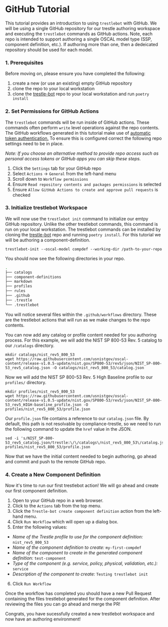 # GitHub Tutorial

This tutorial provides an introduction to using `trestlebot` with GitHub.  We will be using a single GitHub repository for our trestle authoring workspace and executing the `trestlebot` commands as GitHub actions.  Note, each repo is intended to support authoring a single OSCAL model type (SSP, component definition, etc.).  If authoring more than one, then a dedeicated repository should be used for each model.


### 1. Prerequisites

Before moving on, please ensure you have completed the following:

1. create a new (or use an existing) empty GitHub repository
2. clone the repo to your local workstation
3. clone the [trestle-bot](https://github.com/RedHatProductSecurity/trestle-bot/tree/main) repo to your local workstation and run `poetry install`


### 2. Set Permissions for GitHub Actions

The `trestlebot` commands will be run inside of GitHub actions.  These commands often perform `write` level operations against the repo contents.  The GitHub workflows generated in this tutorial make use of [automatic token authentication.](https://docs.github.com/en/actions/security-for-github-actions/security-guides/automatic-token-authentication)  To ensure this is configured correct the following repo settings need to be in place.

*Note: If you choose an alternative method to provide repo access such as personal access tokens or GitHub apps you can skip these steps.*

1. Click the `Settings` tab for your GitHub repo 
2. Select `Actions` -> `General` from the left-hand menu
3. Scroll down to `Workflow permissions`
4. Ensure `Read repository contents and packages permissions` is selected
5. Ensure `Allow GitHub Actions to create and approve pull requests` is checked

### 3. Initialize trestlebot Workspace

We will now use the `trestlebot init` command to initialize our emtpy GitHub repository.  Unlike the other trestlebot commands, this command is run on your local workstation.  The trestlebot commands can be installed by cloning the [trestle-bot](https://github.com/RedHatProductSecurity/trestle-bot/tree/main) repo and running `poetry install`.  For this tutorial we will be authoring a component-definition.

```
trestlebot-init --oscal-model compdef --working-dir /path-to-your-repo
```

You should now see the following directories in your repo.


```bash
.
├── catalogs
├── component-definitions
├── markdown 
├── profiles
├── rules
├── .github
├── .trestle
└── .trestlebot
```

You will notice several files within the `.github/workflows` directory.  These are the trestlebot actions that will run as we make changes to the repo contents.

You can now add any catalog or profile content needed for you authoring process.  For this example, we will add the NIST SP 800-53 Rev. 5 catalog to our `/catalogs` directory.

```
mkdir catalogs/nist_rev5_800_53
wget https://raw.githubusercontent.com/usnistgov/oscal-content/release-v1.0.5-update/nist.gov/SP800-53/rev5/json/NIST_SP-800-53_rev5_catalog.json -O catalogs/nist_rev5_800_53/catalog.json
```

Now we will add the NIST SP 800-53 Rev. 5 High Baseline profile to our `profiles/` directory.

```
mkdir profiles/nist_rev5_800_53
wget https://raw.githubusercontent.com/usnistgov/oscal-content/release-v1.0.5-update/nist.gov/SP800-53/rev5/json/NIST_SP-800-53_rev5_HIGH-baseline_profile.json -O profiles/nist_rev5_800_53/profile.json
```

Our `profile.json` file contains a reference to our `catalog.json` file.  By default, this path is not resolvable by compliance-trestle, so we need to run the following command to update the `href` value in the JSON.

```
sed -i 's/NIST_SP-800-53_rev5_catalog.json/trestle:\/\/catalogs\/nist_rev5_800_53\/catalog.json/g' profiles/nist_rev5_800_53/profile.json
```

Now that we have the initial content needed to begin authoring, go ahead and commit and push to the remote GitHub repo.


### 4. Create a New Component Definition

Now it's time to run our first trestlebot action!  We will go ahead and create our first component definition.

1. Open to your GitHub repo in a web browser.
2. Click to the `Actions` tab from the top menu.
3. Click the `Trestle-bot create component definition` action from the left-hand menu.
4. Click `Run Workflow` which will open up a dialog box.
5. Enter the following values:

* _Name of the Trestle profile to use for the component definition:_ `nist_rev5_800_53`
* _Name of the component definition to create:_ `my-first-compdef`
* _Name of the component to create in the generated component definition:_ `test-component`
* _Type of the component (e.g. service, policy, physical, validation, etc.):_ `service`
* _Description of the component to create:_ `Testing trestlebot init`

6. Click `Run Workflow`

Once the workflow has completed you should have a new Pull Request containing the files trestlebot generated for the component definition.  After reviewing the files you can go ahead and merge the PR!

Congrats, you have sucessfully created a new trestlebot workspace and now have an authoring environment!